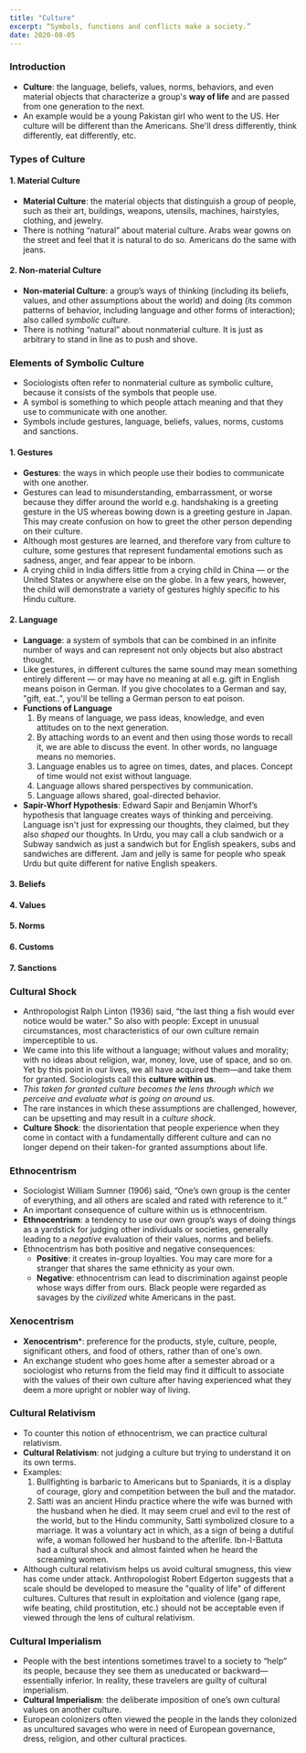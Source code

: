 ```yaml
---
title: "Culture"
excerpt: “Symbols, functions and conflicts make a society.”
date: 2020-08-05
---
```


### Introduction

- **Culture**: the language, beliefs, values, norms, behaviors, and even material objects that characterize a group's **way of life** and are passed from one generation to the next.
- An example would be a young Pakistan girl who went to the US. Her culture will be different than the Americans. She'll dress differently, think differently, eat differently, etc.

### Types of Culture

#### 1. Material Culture

- **Material Culture**: the material objects that distinguish a group of people, such as their art, buildings, weapons, utensils, machines, hairstyles, clothing, and jewelry.
- There is nothing “natural” about material culture. Arabs wear gowns on the street and feel that it is natural to do so. Americans do the same with jeans.

#### 2. Non-material Culture

- **Non-material Culture**: a group’s ways of thinking (including its beliefs, values, and other assumptions about the world) and doing (its common patterns of behavior, including language and other forms of interaction); also called *symbolic culture*.
-  There is nothing “natural” about nonmaterial culture. It is just as arbitrary to stand in line as to push and shove.

### Elements of Symbolic Culture

- Sociologists often refer to nonmaterial culture as symbolic culture, because it consists of the symbols that people use.
- A symbol is something to which people attach meaning and that they use to communicate with one another.
- Symbols include gestures, language, beliefs, values, norms, customs and sanctions.

#### 1. Gestures

- **Gestures**: the ways in which people use their bodies to communicate with one another.
- Gestures can lead to misunderstanding, embarrassment, or worse because they differ around the world e.g. handshaking is a greeting gesture in the US whereas bowing down is a greeting gesture in Japan. This may create confusion on how to greet the other person depending on their culture.
- Although most gestures are learned, and therefore vary from culture to culture, some gestures that represent fundamental emotions such as sadness, anger, and fear appear to be inborn.
- A crying child in India differs little from a crying child in China — or the United States or anywhere else on the globe. In a few years, however, the child will demonstrate a variety of gestures highly specific to his Hindu culture.

#### 2. Language

- **Language**: a system of symbols that can be combined in an infinite number of ways and can represent not only objects but also abstract thought.
- Like gestures, in different cultures the same sound may mean something entirely different — or may have no meaning at all e.g. gift in English means poison in German. If you give chocolates to a German and say, "gift, eat..", you'll be telling a German person to eat poison.
- **Functions of Language**
  1. By means of language, we pass ideas, knowledge, and even attitudes on to the next generation.
  2. By attaching words to an event and then using those words to recall it, we are able to discuss the event. In other words, no language means no memories.
  3. Language enables us to agree on times, dates, and places. Concept of time would not exist without language.
  4. Language allows shared perspectives by communication.
  5. Language allows shared, goal-directed behavior.
- **Sapir-Whorf Hypothesis**: Edward Sapir and Benjamin Whorf’s hypothesis that language creates ways of thinking and perceiving. Language isn't just for expressing our thoughts, they claimed, but they also *shaped* our thoughts. In Urdu, you may call a club sandwich or a Subway sandwich as just a sandwich but for English speakers, subs and sandwiches are different. Jam and jelly is same for people who speak Urdu but quite different for native English speakers.

#### 3. Beliefs
#### 4. Values
#### 5. Norms
#### 6. Customs
#### 7. Sanctions

### Cultural Shock

- Anthropologist Ralph Linton (1936) said, “the last thing a fish would ever notice would be water.” So also with people: Except in unusual circumstances, most characteristics of our own culture remain imperceptible to us.
- We came into this life without a language; without values and morality; with no ideas about religion, war, money, love, use of space, and so on. Yet by this point in our lives, we all have acquired them—and take them for granted. Sociologists call this **culture within us**.
-  *This taken for granted culture becomes the lens through which we perceive and evaluate what is going on around us.*
- The rare instances in which these assumptions are challenged, however, can be upsetting and may result in a *culture shock*.
- **Culture Shock**: the disorientation that people experience when they come in contact with a fundamentally different culture and can no longer depend on their taken-for granted assumptions about life.

### Ethnocentrism

- Sociologist William Sumner (1906) said, “One’s own group is the center of everything, and all others are scaled and rated with reference to it.”
- An important consequence of culture within us is ethnocentrism.
- **Ethnocentrism**: a tendency to use our own group’s ways of doing things as a yardstick for judging other individuals or societies, generally leading to a *negative* evaluation of their values, norms and beliefs.
- Ethnocentrism has both positive and negative consequences:
  - **Positive**: it creates in-group loyalties. You may care more for a stranger that shares the same ethnicity as your own.
  - **Negative**: ethnocentrism can lead to discrimination against people whose ways differ from ours. Black people were regarded as savages by the *civilized* white Americans in the past.

### Xenocentrism

- **Xenocentrism***: preference for the products, style, culture, people, significant others, and food of others, rather than of one's own.
- An exchange student who goes home after a semester abroad or a sociologist who returns from the field may find it difficult to associate with the values of their own culture after having experienced what they deem a more upright or nobler way of living.

### Cultural Relativism

- To counter this notion of ethnocentrism, we can practice cultural relativism.
- **Cultural Relativism**: not judging a culture but trying to understand it on its own terms.
- Examples:
  1. Bullfighting is barbaric to Americans but to Spaniards, it is a display of courage, glory and competition between the bull and the matador.
  2. Satti was an ancient Hindu practice where the wife was burned with the husband when he died. It may seem cruel and evil to the rest of the world, but to the Hindu community, Satti symbolized closure to a marriage. It was a voluntary act in which, as a sign of being a dutiful wife, a woman followed her husband to the afterlife. Ibn-I-Battuta had a cultural shock and almost fainted when he heard the screaming women.
- Although cultural relativism helps us avoid cultural smugness, this view has come under attack. Anthropologist Robert Edgerton suggests that a scale should be developed to measure the "quality of life" of different cultures. Cultures that result in exploitation and violence (gang rape, wife beating, child prostitution, etc.) should not be acceptable even if viewed through the lens of cultural relativism.

### Cultural Imperialism

- People with the best intentions sometimes travel to a society to “help” its people, because they see them as uneducated or backward—essentially inferior. In reality, these travelers are guilty of cultural imperialism.
- **Cultural Imperialism**: the deliberate imposition of one’s own cultural values on another culture.
- European colonizers often viewed the people in the lands they colonized as uncultured savages who were in need of European governance, dress, religion, and other cultural practices.
